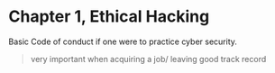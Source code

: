 # Chapter 1, Ethical Hacking
Basic Code of conduct if one were to practice cyber security.
> very important when acquiring a job/ leaving good track record